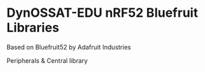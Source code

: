 # DynOSSAT-EDU nRF52 Bluefruit Libraries

Based on Bluefruit52 by Adafruit Industries

Peripherals & Central library